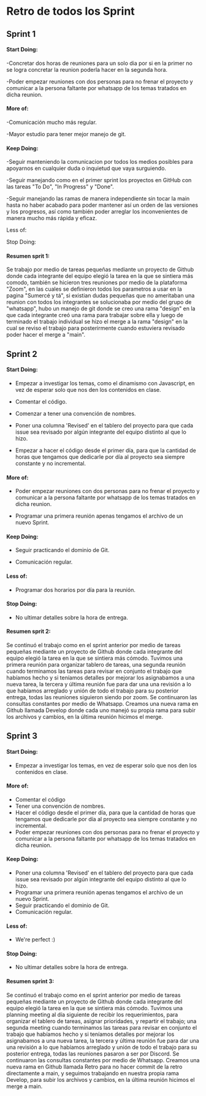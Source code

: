 # Retro de todos los Sprint

## Sprint 1

#### Start Doing:

-Concretar dos horas de reuniones para un solo dia por si en la primer no se logra concretar la reunion poderla hacer en la segunda hora.

-Poder empezar reuniones con dos personas para no frenar el proyecto y comunicar a la persona faltante por whatsapp de los temas tratados en dicha reunion.

#### More of:

-Comunicación mucho más regular.

-Mayor estudio para tener mejor manejo de git.

#### Keep Doing:

-Seguir manteniendo la comunicacion por todos los medios posibles para apoyarnos en cualquier duda o inquietud que vaya surguiendo.

-Seguir manejando como en el primer sprint los proyectos en GitHub con las tareas "To Do", "In Progress" y "Done".

-Seguir manejando las ramas de manera independiente sin tocar la main hasta no haber acabado para poder mantener así un orden de las versiones y los progresos, así como también poder arreglar los inconvenientes de manera mucho más rápida y eficaz.

Less of:

Stop Doing:

#### Resumen sprit 1:

Se trabajo por medio de tareas pequeñas mediante un proyecto de Github donde cada integrante del equipo elegió la tarea en la que se sintiera más comodo, también se hicieron tres reuniones por medio de la plataforma "Zoom", en las cuales se definieron todos los parametros a usar en la pagina "Sumercé y tá", si existian dudas pequeñas que no ameritaban una reunion con todos los integrantes se solucionaba por medio del grupo de "whatsapp", hubo un manejo de git donde se creo una rama "design" en la que cada integrante creó una rama para trabajar sobre ella y luego de terminado el trabajo individual se hizo el merge a la rama "design" en la cual se reviso el trabajo para posterirmente cuando estuviera revisado poder hacer el merge a "main".


## Sprint 2

#### Start Doing:

- Empezar a investigar los temas, como el dinamismo con Javascript, en vez de esperar solo que nos den los contenidos en clase. 

- Comentar el código.

- Comenzar a tener una convención de nombres.

- Poner una columna 'Revised' en el tablero del proyecto para que cada issue sea revisado por algún integrante del equipo distinto al que lo hizo.

- Empezar a hacer el código desde el primer día, para que la cantidad de horas que tengamos que dedicarle por día al proyecto sea siempre constante y no incremental. 

#### More of:

- Poder empezar reuniones con dos personas para no frenar el proyecto y comunicar a la persona faltante por whatsapp de los temas tratados en dicha reunion.

- Programar una primera reunión apenas tengamos el archivo de un nuevo Sprint.


#### Keep Doing:

- Seguir practicando el dominio de Git.

- Comunicación regular.

#### Less of:

- Programar dos horarios por día para la reunión.

#### Stop Doing:

- No ultimar detalles sobre la hora de entrega.

#### Resumen sprit 2:

Se continuó el trabajo como en el sprint anterior por medio de tareas pequeñas mediante un proyecto de Github donde cada integrante del equipo elegió la tarea en la que se sintiera más cómodo.
Tuvimos una primera reunión para organizar tablero de tareas, una segunda reunión cuando terminamos las tareas para revisar en conjunto el trabajo que habíamos hecho y si teníamos detalles por mejorar los asignabamos a una nueva tarea, la tercera y última reunión fue para dar una una revisión a lo que habíamos arreglado y unión de todo el trabajo para su posterior entrega, todas las reuniones siguieron siendo por zoom.
Se continuaron las consultas constantes por medio de Whatsapp.
Creamos una nueva rama en Github llamada Develop donde cada uno manejó su propia rama para subir los archivos y cambios, en la última reunión hicimos el merge. 

## Sprint 3

#### Start Doing:

- Empezar a investigar los temas, en vez de esperar solo que nos den los contenidos en clase.

#### More of:

- Comentar el código
- Tener una convención de nombres.
- Hacer el código desde el primer día, para que la cantidad de horas que tengamos que dedicarle por día al proyecto sea siempre constante y no incremental. 
- Poder empezar reuniones con dos personas para no frenar el proyecto y comunicar a la persona faltante por whatsapp de los temas tratados en dicha reunion.

#### Keep Doing:

- Poner una columna 'Revised' en el tablero del proyecto para que cada issue sea revisado por algún integrante del equipo distinto al que lo hizo.
- Programar una primera reunión apenas tengamos el archivo de un nuevo Sprint.
- Seguir practicando el dominio de Git.
- Comunicación regular.

#### Less of:
- We're perfect :)
#### Stop Doing:
- No ultimar detalles sobre la hora de entrega.


#### Resumen sprint 3:
Se continuó el trabajo como en el sprint anterior por medio de tareas pequeñas mediante un proyecto de Github donde cada integrante del equipo elegió la tarea en la que se sintiera más cómodo.
Tuvimos una planning meeting al día siguiente de recibir los requerimientos, para organizar el tablero de tareas, asignar prioridades, y repartir el trabajo; una segunda meeting cuando terminamos las tareas para revisar en conjunto el trabajo que habíamos hecho y si teníamos detalles por mejorar los asignabamos a una nueva tarea, la tercera y última reunión fue para dar una una revisión a lo que habíamos arreglado y unión de todo el trabajo para su posterior entrega, todas las reuniones pasaron a ser por Discord.
Se continuaron las consultas constantes por medio de Whatsapp.
Creamos una nueva rama en Github llamada Retro para no hacer commit de la retro directamente a main, y seguimos trabajando en nuestra propia rama Develop, para subir los archivos y cambios, en la última reunión hicimos el merge a main.

